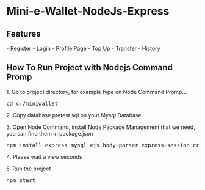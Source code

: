 # Mini-e-Wallet-NodeJs-Express
<h2>Features</h2>
- Register
- Login
- Profile Page 
- Top Up
- Transfer 
- History

<h2>How To Run Project with Nodejs Command Promp</h2>
<p>1. Go to project directory, for example type on Node Command Promp...</p>
<pre>cd c:/miniwallet</pre>
<p>2. Copy database pretest.sql on yout Mysql Database</p>
<p>3. Open Node Command, install Node Package Management that we need, you can find them in package.json</p>
<pre>npm install express mysql ejs body-parser express-session cryptr</pre>
<p>4. Please wait a view seconds</p>
<p>5. Run the project</p>
<pre>npm start</pre>

